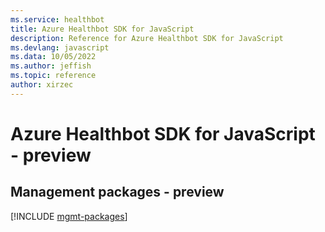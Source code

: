```yaml
---
ms.service: healthbot
title: Azure Healthbot SDK for JavaScript
description: Reference for Azure Healthbot SDK for JavaScript
ms.devlang: javascript
ms.data: 10/05/2022
ms.author: jeffish
ms.topic: reference
author: xirzec
---
```

# Azure Healthbot SDK for JavaScript - preview

## Management packages - preview
[!INCLUDE [mgmt-packages](healthbot-mgmt-index.md)]
